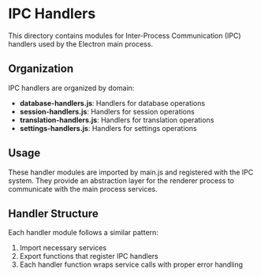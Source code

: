 # IPC Handlers

This directory contains modules for Inter-Process Communication (IPC) handlers used by the Electron main process.

## Organization

IPC handlers are organized by domain:

- **database-handlers.js**: Handlers for database operations
- **session-handlers.js**: Handlers for session operations
- **translation-handlers.js**: Handlers for translation operations
- **settings-handlers.js**: Handlers for settings operations

## Usage

These handler modules are imported by main.js and registered with the IPC system. They provide an abstraction layer for the renderer process to communicate with the main process services.

## Handler Structure

Each handler module follows a similar pattern:
1. Import necessary services
2. Export functions that register IPC handlers
3. Each handler function wraps service calls with proper error handling